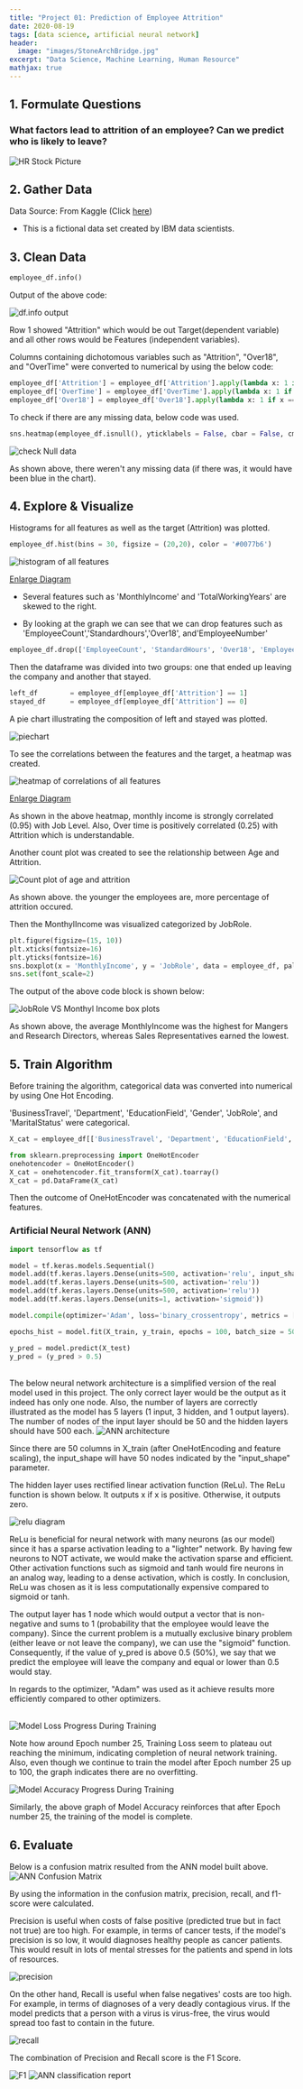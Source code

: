 ```yaml
---
title: "Project 01: Prediction of Employee Attrition"
date: 2020-08-19
tags: [data science, artificial neural network]
header:
  image: "images/StoneArchBridge.jpg"
excerpt: "Data Science, Machine Learning, Human Resource"
mathjax: true
---
```




## 1. Formulate Questions

### What factors lead to attrition of an employee? Can we predict who is likely to leave?

<img src="{{site.url}}{{site.baseurl}}/images/Project01-HR/HRPic.jpg" alt="HR Stock Picture">

## 2. Gather Data

Data Source: From Kaggle (Click [here](https://www.kaggle.com/pavansubhasht/ibm-hr-analytics-attrition-dataset))
-  This is a fictional data set created by IBM data scientists.

## 3. Clean Data

```python
employee_df.info()
```
Output of the above code:

<img src="{{site.url}}{{site.baseurl}}/images/Project01-HR/dataInfo.JPG" alt="df.info output">

Row 1 showed "Attrition" which would be out Target(dependent variable) and all other rows would be Features (independent variables).

Columns containing dichotomous variables such as "Attrition", "Over18", and "OverTime" were converted to numerical by using the below code:


```python
employee_df['Attrition'] = employee_df['Attrition'].apply(lambda x: 1 if x == 'Yes' else 0)
employee_df['OverTime'] = employee_df['OverTime'].apply(lambda x: 1 if x == 'Yes' else 0)
employee_df['Over18'] = employee_df['Over18'].apply(lambda x: 1 if x == 'Y' else 0)
```

To check if there are any missing data, below code was used.
```python
sns.heatmap(employee_df.isnull(), yticklabels = False, cbar = False, cmap="Blues")
```
<img src="{{site.url}}{{site.baseurl}}/images/Project01-HR/isNull.png" alt="check Null data">

As shown above, there weren't any missing data (if there was, it would have been blue in the chart).

## 4. Explore & Visualize

Histograms for all features as well as the target (Attrition) was plotted.



```python
employee_df.hist(bins = 30, figsize = (20,20), color = '#0077b6')
```

<img src="{{site.url}}{{site.baseurl}}/images/Project01-HR/AllFeaturesGraphed.png" alt="histogram of all features">

[Enlarge Diagram](https://yoonkwon-yi.github.io/images/Project01-HR/AllFeaturesGraphed.png)

* Several features such as 'MonthlyIncome' and 'TotalWorkingYears' are skewed to the right.

* By looking at the graph we can see that we can drop features such as 'EmployeeCount','Standardhours','Over18', and'EmployeeNumber'


```python
employee_df.drop(['EmployeeCount', 'StandardHours', 'Over18', 'EmployeeNumber'], axis=1, inplace=True)
```

Then the dataframe was divided into two groups: one that ended up leaving the company and another that stayed.


```python
left_df        = employee_df[employee_df['Attrition'] == 1]
stayed_df      = employee_df[employee_df['Attrition'] == 0]
```

A pie chart illustrating the composition of left and stayed was plotted.


<img src="{{site.url}}{{site.baseurl}}/images/Project01-HR/piechart.png" alt="piechart" class= "center">

To see the correlations between the features and the target, a heatmap was created.

<img src="{{site.url}}{{site.baseurl}}/images/Project01-HR/correlations.png" alt="heatmap of correlations of all features">

[Enlarge Diagram](https://yoonkwon-yi.github.io/images/Project01-HR/correlations.png)

As shown in the above heatmap, monthly income is strongly correlated (0.95) with Job Level. Also, Over time is positively correlated (0.25) with Attrition which is understandable.


Another count plot was created to see the relationship between Age and Attrition.


<img src="{{site.url}}{{site.baseurl}}/images/Project01-HR/AgeAttrition.png" alt="Count plot of age and attrition">

As shown above. the younger the employees are, more percentage of attrition occured.


Then the MonthylIncome was visualized categorized by JobRole.

```python
plt.figure(figsize=(15, 10))
plt.xticks(fontsize=16)
plt.yticks(fontsize=16)
sns.boxplot(x = 'MonthlyIncome', y = 'JobRole', data = employee_df, palette='pastel')
sns.set(font_scale=2)
```
The output of the above code block is shown below:

<img src="{{site.url}}{{site.baseurl}}/images/Project01-HR/JobeRoleVSIncome.png" alt="JobRole VS Monthyl Income box plots">

As shown above, the average MonthlyIncome was the highest for Mangers and Research Directors, whereas Sales Representatives earned the lowest.

## 5. Train Algorithm

Before training the algorithm, categorical data was converted into numerical by using One Hot Encoding.

'BusinessTravel', 'Department', 'EducationField', 'Gender', 'JobRole', and 'MaritalStatus' were categorical.

```python
X_cat = employee_df[['BusinessTravel', 'Department', 'EducationField', 'Gender', 'JobRole', 'MaritalStatus']]

from sklearn.preprocessing import OneHotEncoder
onehotencoder = OneHotEncoder()
X_cat = onehotencoder.fit_transform(X_cat).toarray()
X_cat = pd.DataFrame(X_cat)
```

Then the outcome of OneHotEncoder was concatenated with the numerical features.

### Artificial Neural Network (ANN)

```python
import tensorflow as tf

model = tf.keras.models.Sequential()
model.add(tf.keras.layers.Dense(units=500, activation='relu', input_shape=(50, )))
model.add(tf.keras.layers.Dense(units=500, activation='relu'))
model.add(tf.keras.layers.Dense(units=500, activation='relu'))
model.add(tf.keras.layers.Dense(units=1, activation='sigmoid'))

model.compile(optimizer='Adam', loss='binary_crossentropy', metrics = ['accuracy'])

epochs_hist = model.fit(X_train, y_train, epochs = 100, batch_size = 50)

y_pred = model.predict(X_test)
y_pred = (y_pred > 0.5)
```

<br />
The below neural network architecture is a simplified version of the real model used in this project. The only correct layer would be the output as it indeed has only one node. Also, the number of layers are correctly illustrated as the model has 5 layers (1 input, 3 hidden, and 1 output layers). The number of nodes of the input layer should be 50 and the hidden layers should have 500 each.

<img src="{{site.url}}{{site.baseurl}}/images/Project01-HR/ANNDiagram.JPG" alt="ANN architecture">


Since there are 50 columns in X_train (after OneHotEncoding and feature scaling), the input_shape will have 50 nodes indicated by the "input_shape" parameter.

The hidden layer uses rectified linear activation function (ReLu). The ReLu function is shown below. It outputs x if x is positive. Otherwise, it outputs zero.

<img src="{{site.url}}{{site.baseurl}}/images/Project01-HR/relu.jpg" alt="relu diagram">

ReLu is beneficial for neural network with many neurons (as our model) since it has a sparse activation leading to a "lighter" network. By having few neurons to NOT activate, we would make the activation sparse and efficient. Other activation functions such as sigmoid and tanh would fire neurons in an analog way, leading to a dense activation, which is costly. In conclusion, ReLu was chosen as it is less computationally expensive compared to sigmoid or tanh.

The output layer has 1 node which would output a vector that is non-negative and sums to 1 (probability that the employee would leave the company). Since the current problem is a mutually exclusive binary problem (either leave or not leave the company), we can use the "sigmoid" function. Consequently, if the value of y_pred is above 0.5 (50%), we say that we predict the employee will leave the company and equal or lower than 0.5 would stay.

In regards to the optimizer, "Adam" was used as it achieve results more efficiently compared to other optimizers.

<br />

<img src="{{site.url}}{{site.baseurl}}/images/Project01-HR/ANNLoss.png" alt="Model Loss Progress During Training">

Note how around Epoch number 25, Training Loss seem to plateau out reaching the minimum, indicating completion of neural network training. Also, even though we continue to train the model after Epoch number 25 up to 100, the graph indicates there are no overfitting.

<img src="{{site.url}}{{site.baseurl}}/images/Project01-HR/ANNAccuracy.png" alt="Model Accuracy Progress During Training">

Similarly, the above graph of Model Accuracy reinforces that after Epoch number 25, the training of the model is complete.



## 6. Evaluate

Below is a confusion matrix resulted from the ANN model built above.
<img src="{{site.url}}{{site.baseurl}}/images/Project01-HR/cm.png" alt="ANN Confusion Matrix">

By using the information in the confusion matrix, precision, recall, and f1-score were calculated.


Precision is useful when costs of false positive (predicted true but in fact not true) are too high. For example, in terms of cancer tests, if the model's precision is so low, it would diagnoses healthy people as cancer patients. This would result in lots of mental stresses for the patients and spend in lots of resources.

<img src="{{site.url}}{{site.baseurl}}/images/Project01-HR/Precision.png" alt="precision">


On the other hand, Recall is useful when false negatives' costs are too high. For example, in terms of diagnoses of a very deadly contagious virus. If the model predicts that a person with a virus is virus-free, the virus would spread too fast to contain in the future.

<img src="{{site.url}}{{site.baseurl}}/images/Project01-HR/Recall.png" alt="recall">

The combination of Precision and Recall score is the F1 Score.

<img src="{{site.url}}{{site.baseurl}}/images/Project01-HR/F1.png" alt="F1">


<img src="{{site.url}}{{site.baseurl}}/images/Project01-HR/ANNScores.JPG" alt="ANN classification report">






<!--
Here's some basic text.

And here's some *italics*

Here's some **bold** text. -->
<!--
What about a [link](https://github.com/yoonkwon-yi)?
Here's a bulleted list:

* First item
+ Second item
- Third item


Here's a numbered list:
1. First
2. Second
3. Third -->

<!--
Python code block:

```python
import numpy as np

def test_function(x,y):
  z= np.sum(x,y)
  return z
``` -->

<!--
Here's some inline code 'x+y'

Here's an image:
<img src="{{site.url}}{{site.baseurl}}/images/DominicYiPortrait.jpg" alt="linearly separable data">


Here's another image using Kramdown:
![alt]({{site.url}}{{site.baseurl}}/images/DominicYiPortrait.jpg)

Here's some math:
$$z=x+y$$

You can also put it inline $$z=x+y$$ -->
